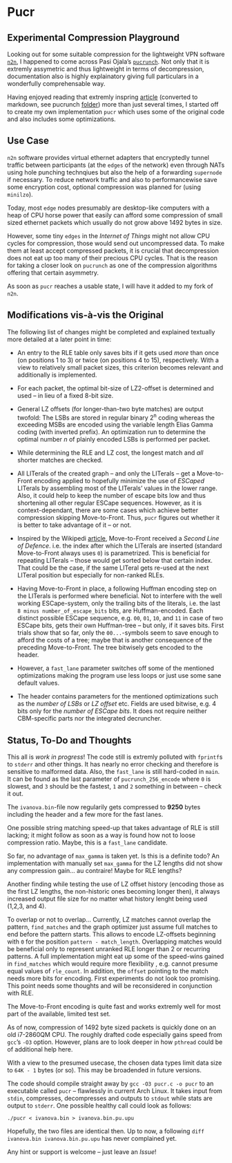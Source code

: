 # Pucr 

## Experimental Compression Playground

Looking out for some suitable compression for the lightweight VPN software [`n2n`](https://github.com/ntop/n2n), I happened to come across Pasi Ojala’s [`pucrunch`](http://a1bert.kapsi.fi/Dev/pucrunch/). Not only that it is extremly assymetric and thus lightweight in terms of decompression, documentation also is highly explainatory giving full particulars in a wonderfully comprehensable way.

Having enjoyed reading that extremly inspring [article](https://github.com/Logan007/Pucr/blob/master/pucrunch/README.md) (converted to markdown, see pucrunch [folder](https://github.com/Logan007/Pucr/tree/master/pucrunch)) more than just several times, I started off to create my own implementation `pucr` which uses some of the original code and also includes some optimizations.

## Use Case

`n2n` software provides virtual ethernet adapters that encryptedly tunnel traffic between participants (at the `edges` of the network) even through NATs using hole punching technqiues but also the help of a forwarding `supernode` if necessary. To reduce network traffic and also to performancewise save some encryption cost, optional compression was planned for (using `minilzo`).

Today, most `edge` nodes presumably are desktop-like computers with a heap of CPU horse power that easily can afford some compression of small sized ethernet packets which usually do not grow above 1492 bytes in size.

However, some tiny `edges` in the _Internet of Things_ might not allow CPU cycles for compression, those would send out uncompressed data. To make them at least accept compressed packets, it is crucial that decompression does not eat up too many of their precious CPU cycles. That is the reason for taking a closer look on `pucrunch` as one of the compression algorithms offering that certain asymmetry.

As soon as `pucr` reaches a usable state, I will have it added to my fork of `n2n`.

## Modifications vis-à-vis the Original

The following list of changes might be completed and explained textually more detailed at a later point in time:

- An entry to the RLE table only saves bits if it gets used _more_ than once (on positions 1 to 3) or twice (on positions 4 to 15), respectively. With a view to relatively small packet sizes, this criterion becomes relevant and additionally is implemented.

- For each packet, the optimal bit-size of LZ2-offset is determined and used – in lieu of a fixed 8-bit size.

- General LZ offsets (for longer-than-two byte matches) are output twofold: The LSBs are stored in regular binary 2<sup>n</sup> coding whereas the exceeding MSBs are encoded using the variable length Elias Gamma coding (with inverted prefix). An optimization run to determine the optimal number _n_ of plainly encoded LSBs is performed per packet.

- While determining the RLE and LZ cost, the longest match and _all_ shorter matches are checked.

- All LITerals of the created graph – and only the LITerals – get a Move-to-Front encoding applied to hopefully minimize the use of _ESCaped_ LITerals by assembling most of the LITerals’ values in the lower range. Also, it could help to keep the number of escape bits low and thus shortening all other regular ESCape sequences. However, as it is context-dependant, there are some cases which achieve better compression skipping Move-to-Front. Thus, `pucr` figures out whether it is better to take advantage of it – or not.

- Inspired by the Wikipedi [article](https://en.wikipedia.org/wiki/Move-to-front_transform#Example), Move-to-Front received a _Second Line of Defence_. i.e. the index after which the LITerals are inserted (standard Move-to-Front always uses `0`) is parametrized. This is beneficial for repeating LITerals – those would get sorted below that certain index. That could be the case, if the same LITeral gets re-used at the next LITeral position but especially for non-ranked RLEs.

- Having Move-to-Front in place, a following Huffman encoding step on the LITerals is performed where beneficial. Not to interfere with the well working ESCape-system, only the trailing bits of the literals, i.e. the last `8 minus number_of_escape_bits` bits, are Huffman-encoded. Each distinct possible ESCape sequence, e.g. `00`, `01`, `10`, and `11` in case of two ESCape bits, gets their own Huffman-tree – but only, if it saves bits. First trials show that so far, only the `00...`-symbols seem to save enough to afford the costs of a tree; maybe that is another consequence of the preceding Move-to-Front. The tree bitwisely gets encoded to the header.

- However, a `fast_lane` parameter switches off some of the mentioned optimizations making the program use less loops or just use some sane default values. 

- The header contains parameters for the mentioned optimizations such as the _number of LSBs_ or _LZ offset_ etc. Fields are used bitwise, e.g. 4 bits only for the _number of ESCape bits_. It does not require neither CBM-specific parts nor the integrated decruncher.

## Status, To-Do and Thoughts

This all is _work in progress_! The code still is extremly polluted with `fprintf`s to `stderr` and other things. It has nearly no error checking and therefore is sensitive to malformed data. Also, the `fast_lane` is still hard-coded in  `main`. It can be found as the last parameter of `pucrunch_256_encode` where `0` is slowest, and `3` should be the fastest, `1` and `2` something in between – check it out.

The `ivanova.bin`-file now regularily gets compressed to __9250__ bytes including the header and a few more for the fast lanes.

One possible string matching speed-up that takes advantage of RLE is still lacking; it might follow as soon as a way is found how not to loose compression ratio. Maybe, this is a `fast_lane` candidate.

So far, no advantage of `max_gamma` is taken yet. Is this is a definite todo? An implementation with manually set `max_gamma` for the LZ lengths did not show any compression gain... au contraire! Maybe for RLE lengths?

Another finding while testing the use of LZ offset history (encoding those as the first LZ lengths, the non-historic ones becoming longer then), it always increased output file size for no matter what history lenght being used (1,2,3, and 4).

To overlap or not to overlap... Currently, LZ matches cannot overlap the pattern, `find_matches` and the graph optimizer just assume full matches to end before the pattern starts. This allows to encode LZ-offsets beginning with `0` for the position `pattern - match_length`. Overlapping matches would be beneficial only to represent unranked RLE longer than 2 or recurring patterns. A full implementation might eat up some of the speed-wins gained in `find_matches` which would require more flexibility , e.g. cannot presume equal values of `rle_count`. In addition, the `offset` pointing to the match needs more bits for encoding. First experiments do not look too promising. This point needs some thoughts and will be reconsidered in conjunction with RLE.

The Move-to-Front encoding is quite fast and works extremly well for most part of the available, limited test set.

As of now, compression of 1492 byte sized packets is quickly done on an old i7-2860QM CPU. The roughly drafted code especially gains speed from `gcc`’s `-O3` option. However, plans are to look deeper in how `pthread` could be of additional help here.

With a view to the presumed usecase, the chosen data types limit data size to `64K - 1` bytes (or so). This may be broadended in future versions.

The code should compile straight away by `gcc -O3 pucr.c -o pucr` to an executable called `pucr` – flawlessly in current Arch Linux. It takes input from `stdin`, compresses, decompresses and outputs to `stdout` while stats are output to `stderr`. One possible healthy call could look as follows:

``./pucr < ivanova.bin > ivanova.bin.pu.upu``

Hopefully, the two files are identical then. Up to now, a following `diff ivanova.bin ivanova.bin.pu.upu` has never complained yet.

Any hint or support is welcome – just leave an _Issue_!
